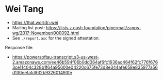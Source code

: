 # Wei Tang

* https://that.world/~wei
* Mailing list post: <https://lists.z.cash.foundation/pipermail/zapps-wg/2017-November/000092.html>
* See `./report.asc` for the signed attestation.

Response file:

* https://powersoftau-transcript.s3-us-west-2.amazonaws.com/ee46b594f06b0dd364af6fc1936ac464f62fc776f6763ce11404c328b1f64a95600e04220c675fe73d8e344afe658e835977a56d130eefafd932b932601490fe
